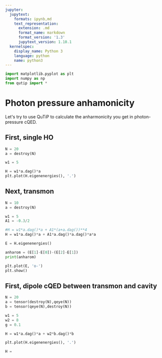 ```yaml
---
jupyter:
  jupytext:
    formats: ipynb,md
    text_representation:
      extension: .md
      format_name: markdown
      format_version: '1.3'
      jupytext_version: 1.10.1
  kernelspec:
    display_name: Python 3
    language: python
    name: python3
---
```


```python
import matplotlib.pyplot as plt
import numpy as np
from qutip import *
```

# Photon pressure anhamonicity

Let's try to use QuTiP to calculate the anharmonicity you get in photon-pressure cQED. 


## First, single HO

```python
N = 20
a = destroy(N)

w1 = 5 

H = w1*a.dag()*a 
plt.plot(H.eigenenergies(), '.')
```

## Next, transmon

```python
N = 10
a = destroy(N)

w1 = 5
A1 = -0.3/2

#H = w1*a.dag()*a + A1*(a+a.dag())**4
H = w1*a.dag()*a + A1*a.dag()*a.dag()*a*a

E = H.eigenenergies()

anharom = (E[1]-E[0])-(E[2]-E[1])
print(anharom)

plt.plot(E, 'o-')
plt.show()
```

## First, dipole cQED between transmon and cavity

```python
N = 20
a = tensor(destroy(N),qeye(N))
b = tensor(qeye(N),destroy(N))

w1 = 5
w2 = 8
g = 0.1

H = w1*a.dag()*a + w2*b.dag()*b
```

```python
plt.plot(H.eigenenergies(), '.')
```

```python
H = 
```
